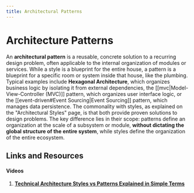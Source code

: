 ```yaml
---
title: Architectural Patterns
---
```


# Architecture Patterns

An **architectural pattern** is a reusable, concrete solution to a recurring design problem, often applicable to the internal organization of modules or services. While a style is a blueprint for the entire house, a pattern is a blueprint for a specific room or system inside that house, like the plumbing. Typical examples include **Hexagonal Architecture**, which organizes business logic by isolating it from external dependencies, the [[mvc|Model-View-Controller (MVC)]] pattern, which organizes user interface logic, or the [[event-driven#Event Sourcing|Event Sourcing]] pattern, which manages data persistence. The commonality with styles, as explained on the "Architectural Styles" page, is that both provide proven solutions to design problems. The key difference lies in their scope: patterns define an organization at the scale of a subsystem or module, **without dictating the global structure of the entire system**, while styles define the organization of the entire ecosystem.

## Links and Resources

#### Videos

1. **[Technical Architecture Styles vs Patterns Explained in Simple Terms](https://www.youtube.com/watch?v=5FbDO8bHEko)**